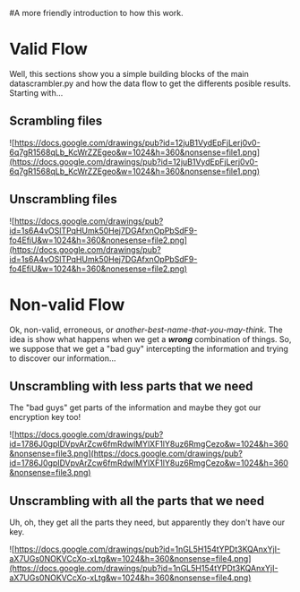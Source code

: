 #A more friendly introduction to how this work.

# Valid Flow #
Well, this sections show you a simple building blocks of the main datascrambler.py and how the data flow to get the differents posible results.
Starting with...

## Scrambling files ##

![https://docs.google.com/drawings/pub?id=12juB1VydEpFjLerj0v0-6q7gR1568qLb_KcWrZZEgeo&w=1024&h=360&nonsense=file1.png](https://docs.google.com/drawings/pub?id=12juB1VydEpFjLerj0v0-6q7gR1568qLb_KcWrZZEgeo&w=1024&h=360&nonsense=file1.png)


## Unscrambling files ##

![https://docs.google.com/drawings/pub?id=1s6A4vOSlTPqHUmk50Hej7DGAfxnOpPbSdF9-fo4EfiU&w=1024&h=360&nonesense=file2.png](https://docs.google.com/drawings/pub?id=1s6A4vOSlTPqHUmk50Hej7DGAfxnOpPbSdF9-fo4EfiU&w=1024&h=360&nonesense=file2.png)


# Non-valid Flow #
Ok, non-valid, erroneous, or _another-best-name-that-you-may-think_. The idea is show what happens when we get a **_wrong_** combination of things. So, we suppose that we get a "bad guy" intercepting the information and trying to discover our information...

## Unscrambling with less parts that we need ##
The "bad guys" get parts of the information and maybe they got our encryption key too!

![https://docs.google.com/drawings/pub?id=1786J0gpIDVpvArZcw6fmRdwlMYlXF1lY8uz6RmgCezo&w=1024&h=360&nonsense=file3.png](https://docs.google.com/drawings/pub?id=1786J0gpIDVpvArZcw6fmRdwlMYlXF1lY8uz6RmgCezo&w=1024&h=360&nonsense=file3.png)


## Unscrambling with all the parts that we need ##
Uh, oh, they get all the parts they need, but apparently they don't have our key.

![https://docs.google.com/drawings/pub?id=1nGL5H154tYPDt3KQAnxYjI-aX7UGs0NOKVCcXo-xLtg&w=1024&h=360&nonsense=file4.png](https://docs.google.com/drawings/pub?id=1nGL5H154tYPDt3KQAnxYjI-aX7UGs0NOKVCcXo-xLtg&w=1024&h=360&nonsense=file4.png)
